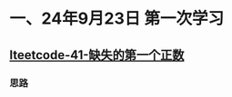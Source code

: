 # 一、24年9月23日 第一次学习
## [lteetcode-41-缺失的第一个正数](https://leetcode.cn/problems/first-missing-positive/description/)

### 思路
